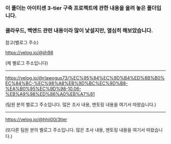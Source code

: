 ### 이 폴더는 아이티센 3-tier 구축 프로젝트에 관한 내용을 올려 놓은 폴더입니다.
### 클라우드, 백엔드 관련 내용이라 많이 낯설지만, 열심히 해보았습니다.

참고(벨로그 주소)

https://velog.io/@jjh98 

(제 벨로그 주소입니다)

---

https://velog.io/@rlawogus73/%EC%95%84%EC%9D%B4%ED%8B%B0%EC%84%BC-%EC%98%A8%EB%9D%BC%EC%9D%B8-%EA%B0%95%EC%9D%98-10.06-%EB%A9%98%ED%86%A0%EB%A7%81

(팀원 분의 벨로그 주소입니다. 많은 조사 내용, 멘토링 내용을 여기서 따왔습니다.)

---

https://velog.io/@hhii00/3tier

(또다른 팀원 분의 벨로그 주소입니다. 많은 조사 내용, 멘토링 내용을 여기서 따왔습니다.)
